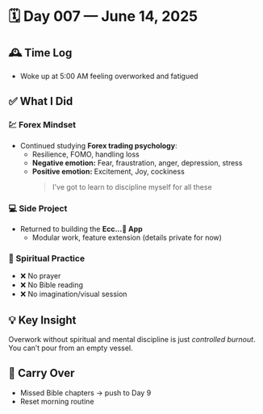 # 🗓️ Day 007 — June 14, 2025

## 🕰️ Time Log

- Woke up at 5:00 AM feeling overworked and fatigued

## ✅ What I Did

### 💹 Forex Mindset

- Continued studying **Forex trading psychology**:
  - Resilience, FOMO, handling loss
  - **Negative emotion:** Fear, fraustration, anger, depression, stress
  - **Positive emotion:** Excitement, Joy, cockiness
    > I've got to learn to discipline myself for all these

### 💻 Side Project

- Returned to building the **Ecc...💎 App**
  - Modular work, feature extension (details private for now)

### 🙏 Spiritual Practice

- ❌ No prayer
- ❌ No Bible reading
- ❌ No imagination/visual session

## 💡 Key Insight

Overwork without spiritual and mental discipline is just _controlled burnout_. You can’t pour from an empty vessel.

## 🔁 Carry Over

- Missed Bible chapters → push to Day 9
- Reset morning routine
